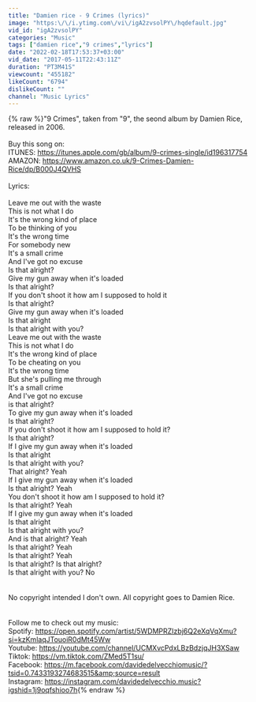 ```yaml
---
title: "Damien rice - 9 Crimes (lyrics)"
image: "https:\/\/i.ytimg.com\/vi\/igA2zvsolPY\/hqdefault.jpg"
vid_id: "igA2zvsolPY"
categories: "Music"
tags: ["damien rice","9 crimes","lyrics"]
date: "2022-02-18T17:53:37+03:00"
vid_date: "2017-05-11T22:43:11Z"
duration: "PT3M41S"
viewcount: "455182"
likeCount: "6794"
dislikeCount: ""
channel: "Music Lyrics"
---
```

{% raw %}&quot;9 Crimes&quot;, taken from &quot;9&quot;, the seond album by Damien Rice, released in 2006.<br /><br />Buy this song on:<br />ITUNES: <a rel="nofollow" target="blank" href="https://itunes.apple.com/gb/album/9-crimes-single/id196317754">https://itunes.apple.com/gb/album/9-crimes-single/id196317754</a><br />AMAZON: <a rel="nofollow" target="blank" href="https://www.amazon.co.uk/9-Crimes-Damien-Rice/dp/B000J4QVHS">https://www.amazon.co.uk/9-Crimes-Damien-Rice/dp/B000J4QVHS</a><br /><br />Lyrics:<br /><br />Leave me out with the waste<br />This is not what I do<br />It's the wrong kind of place<br />To be thinking of you<br />It's the wrong time<br />For somebody new<br />It's a small crime<br />And I've got no excuse<br />Is that alright?<br />Give my gun away when it's loaded<br />Is that alright?<br />If you don't shoot it how am I supposed to hold it<br />Is that alright?<br />Give my gun away when it's loaded<br />Is that alright<br />Is that alright with you?<br />Leave me out with the waste<br />This is not what I do<br />It's the wrong kind of place<br />To be cheating on you<br />It's the wrong time<br />But she's pulling me through<br />It's a small crime<br />And I've got no excuse<br />is that alright? <br />To give my gun away when it's loaded<br />Is that alright?<br />If you don't shoot it how am I supposed to hold it?<br />Is that alright? <br />If I give my gun away when it's loaded<br />Is that alright<br />Is that alright with you?<br />That alright? Yeah<br />If I give my gun away when it's loaded<br />Is that alright? Yeah<br />You don't shoot it how am I supposed to hold it?<br />Is that alright? Yeah<br />If I give my gun away when it's loaded<br />Is that alright<br />Is that alright with you?<br />And is that alright? Yeah<br />Is that alright? Yeah<br />Is that alright? Yeah<br />Is that alright? Is that alright?<br />Is that alright with you? No<br /><br /><br />No copyright intended I don't own. All copyright goes to Damien Rice.<br /><br /><br />Follow me to check out my music:<br />Spotify: <a rel="nofollow" target="blank" href="https://open.spotify.com/artist/5WDMPRZIzbj6Q2eXqVqXmu?si=kzKmlaqJTouoiR0dMt45Ww">https://open.spotify.com/artist/5WDMPRZIzbj6Q2eXqVqXmu?si=kzKmlaqJTouoiR0dMt45Ww</a><br />Youtube: <a rel="nofollow" target="blank" href="https://youtube.com/channel/UCMXvcPdxLBzBdzjqJH3XSaw">https://youtube.com/channel/UCMXvcPdxLBzBdzjqJH3XSaw</a><br />Tiktok: <a rel="nofollow" target="blank" href="https://vm.tiktok.com/ZMed5T1su/">https://vm.tiktok.com/ZMed5T1su/</a><br />Facebook: <a rel="nofollow" target="blank" href="https://m.facebook.com/davidedelvecchiomusic/?tsid=0.7433193274683515&amp;source=result">https://m.facebook.com/davidedelvecchiomusic/?tsid=0.7433193274683515&amp;source=result</a><br />Instagram: <a rel="nofollow" target="blank" href="https://instagram.com/davidedelvecchio.music?igshid=1j9oqfshioo7h">https://instagram.com/davidedelvecchio.music?igshid=1j9oqfshioo7h</a>{% endraw %}
